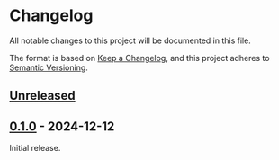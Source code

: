 # Changelog
All notable changes to this project will be documented in this file.

The format is based on [Keep a Changelog](https://keepachangelog.com/en/1.0.0/),
and this project adheres to [Semantic Versioning](https://semver.org/spec/v2.0.0.html).

## [Unreleased]

## [0.1.0] - 2024-12-12

Initial release.

[Unreleased]: https://github.com/ink-feather-org/tracing_proc_macros_rs/compare/v0.1.0...HEAD
[0.1.0]: https://github.com/ink-feather-org/tracing_proc_macros_rs/releases/tag/v0.1.0
